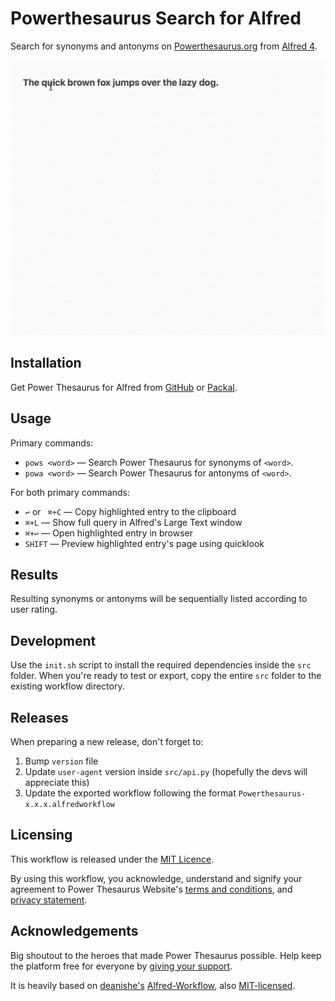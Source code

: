 # Powerthesaurus Search for Alfred #

Search for synonyms and antonyms on [Powerthesaurus.org](https://www.powerthesaurus.org) from [Alfred 4](https://www.alfredapp.com/).

![](demo.gif "")

## Installation ##

Get Power Thesaurus for Alfred from [GitHub](https://github.com/clarencecastillo/alfred-powerthesaurus/releases) or [Packal](http://www.packal.org/workflow/powerthesaurus-search).

## Usage ##

Primary commands:
- `pows <word>` — Search Power Thesaurus for synonyms of `<word>`.
- `powa <word>` — Search Power Thesaurus for antonyms of `<word>`.

For both primary commands:
  - `↩` or ` ⌘+C` — Copy highlighted entry to the clipboard
  - `⌘+L` — Show full query in Alfred's Large Text window
  - `⌘+↩` — Open highlighted entry in browser
  - `SHIFT` — Preview highlighted entry's page using quicklook

## Results ##

Resulting synonyms or antonyms will be sequentially listed according to user rating.

## Development ##

Use the `init.sh` script to install the required dependencies inside the `src` folder. When you're ready to test or export, copy the entire `src` folder to the existing workflow directory.

## Releases ##

When preparing a new release, don't forget to:

1. Bump `version` file
2. Update `user-agent` version inside `src/api.py` (hopefully the devs will appreciate this)
3. Update the exported workflow following the format `Powerthesaurus-x.x.x.alfredworkflow`


## Licensing ##

This workflow is released under the [MIT Licence](http://opensource.org/licenses/MIT).

By using this workflow, you acknowledge, understand and signify your agreement to Power Thesaurus Website's [terms and conditions](https://www.powerthesaurus.org/_terms_conditions), and [privacy statement](https://www.powerthesaurus.org/_privacy_statement).

## Acknowledgements ##

Big shoutout to the heroes that made Power Thesaurus possible. Help keep the platform free for everyone by [giving your support](https://www.powerthesaurus.org/_about).

It is heavily based on [deanishe's](https://github.com/deanishe) [Alfred-Workflow](http://www.deanishe.net/alfred-workflow/), also
[MIT-licensed](http://opensource.org/licenses/MIT).
